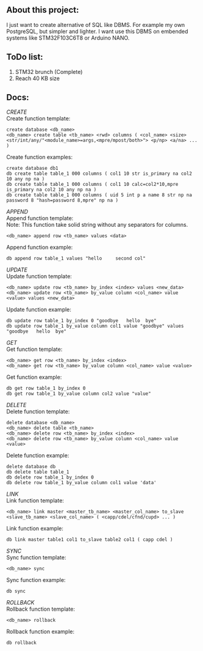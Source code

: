 **About this project:**
-----------------------------------------------------
I just want to create alternative of SQL like DBMS. For example my own PostgreSQL, but simpler and lighter. I want use this DBMS on embended systems like STM32F103C6T8 or Arduino NANO.

**ToDo list:**
-----------------------------------------------------
1) STM32 brunch (Complete) </br>
2) Reach 40 KB size </br>

**Docs:**
-----------------------------------------------------

*CREATE* </br>
Create function template:
```
create database <db_name>
<db_name> create table <tb_name> <rwd> columns ( <col_name> <size> <str/int/any/"<module_name>=args,<mpre/mpost/both>"> <p/np> <a/na> ... )
```
Create function examples:
```
create database db1
db create table table_1 000 columns ( col1 10 str is_primary na col2 10 any np na )
db create table table_1 000 columns ( col1 10 calc=col2*10,mpre is_primary na col2 10 any np na )
db create table table_1 000 columns ( uid 5 int p a name 8 str np na password 8 "hash=password 8,mpre" np na )
```

*APPEND* </br>
Append function template: </br>
Note: This function take solid string without any separators for columns.
```
<db_name> append row <tb_name> values <data>
```
Append function example:
```
db append row table_1 values "hello     second col"
```

*UPDATE* </br>
Update function template:
```
<db_name> update row <tb_name> by_index <index> values <new_data>
<db_name> update row <tb_name> by_value column <col_name> value <value> values <new_data>
```
Update function example: 
```
db update row table_1 by_index 0 "goodbye   hello  bye"
db update row table_1 by_value column col1 value "goodbye" values "goodbye   hello  bye"
```

*GET* </br>
Get function template:
```
<db_name> get row <tb_name> by_index <index>
<db_name> get row <tb_name> by_value column <col_name> value <value>
```
Get function example: 
```
db get row table_1 by_index 0
db get row table_1 by_value column col2 value "value"
```

*DELETE* </br>
Delete function template:
```
delete database <db_name>
<db_name> delete table <tb_name>
<db_name> delete row <tb_name> by_index <index>
<db_name> delete row <tb_name> by_value column <col_name> value <value>
```
Delete function example:
```
delete database db
db delete table table_1
db delete row table_1 by_index 0
db delete row table_1 by_value column col1 value 'data'
```

*LINK* </br>
Link function template:
```
<db_name> link master <master_tb_name> <master_col_name> to_slave <slave_tb_name> <slave_col_name> ( <capp/cdel/cfnd/cupd> ... )
```
Link function example:
```
db link master table1 col1 to_slave table2 col1 ( capp cdel )
```

*SYNC* </br>
Sync function template:
```
<db_name> sync
```
Sync function example:
```
db sync
```

*ROLLBACK* </br>
Rollback function template:
```
<db_name> rollback
```
Rollback function example:
```
db rollback
```
